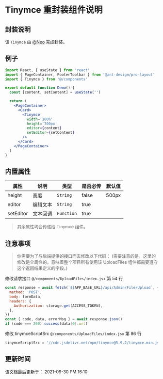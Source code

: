 # Tinymce 重封装组件说明

## 封装说明

该 `Tinymce` 由 [@Neo](https://github.com/Matrix-The-One) 完成封装。

## 例子

```jsx
import React, { useState } from 'react'
import { PageContainer, FooterToolbar } from '@ant-design/pro-layout'
import { Tinymce } from '@/components'

export default function Demo() {
  const [content, setContent] = useState('')

  return (
    <PageContainer>
      <Card>
        <Tinymce
          width='100%'
          height='700px'
          editor={content}
          setEditor={setContent}
        />
      </Card>
    </PageContainer>
  )
}
```

## 内置属性

| 属性      | 说明     | 类型       | 是否必传 | 默认值 |
| --------- | -------- | ---------- | -------- | ------ |
| height    | 高度     | `String`   | false    | 500px  |
| editor    | 编辑文本 | `String`   | true     |        |
| setEditor | 文本回调 | `Function` | true     |        |

> 其余属性均会传递给 Tinymce 组件。

## 注意事项

> 你需要为了与后端提供的接口而去修改以下代码：
> (需要注意的是，这里的修改是全局性的，意味着整个项目所有使用该 UploadFiles 组件都需要遵守这个返回结果定义的字段。)

修改请求接口 `@/components/UploadFiles/index.jsx` 第 54 行

```js
const response = await fetch(`${APP_BASE_URL}/api/Admin/File/Upload`, {
  method: 'POST',
  body: formData,
  headers: {
    Authorization: storage.get(ACCESS_TOKEN),
  },
})
const { code, data, errorMsg } = await response.json()
if (code === 200) success(data[0].url)
```

修改 tinymceScriptSrc `@/components/UploadFiles/index.jsx` 第 86 行

```js
tinymceScriptSrc = '//cdn.jsdelivr.net/npm/tinymce@5.9.2/tinymce.min.js'
```

## 更新时间

该文档最后更新于： 2021-09-30 PM 16:10
